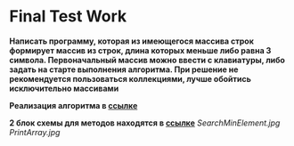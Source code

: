 # Final Test Work

**Написать программу, которая из имеющегося массива строк формирует массив из строк, длина которых меньше либо равна 3 символа. Первоначальный массив можно ввести с клавиатуры, либо задать на старте выполнения алгоритма. При решение не рекомендуется пользоваться коллекциями, лучше обойтись исключительно массивами**

**Реализация алгоритма в [ссылке]([https://github.com/Denis-Davydov-get/Final-test-work/program.cs](https://github.com/Denis-Davydov-get/Final-test-work/blob/main/Program.cs))**


**2 блок схемы для методов находятся в [ссылке](https://github.com/Denis-Davydov-get/Final-test-work)**
*SearchMinElement.jpg*
*PrintArray.jpg*
